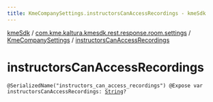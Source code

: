 ```yaml
---
title: KmeCompanySettings.instructorsCanAccessRecordings - kmeSdk
---
```


[kmeSdk](../../index.html) / [com.kme.kaltura.kmesdk.rest.response.room.settings](../index.html) / [KmeCompanySettings](index.html) / [instructorsCanAccessRecordings](./instructors-can-access-recordings.html)

# instructorsCanAccessRecordings

`@SerializedName("instructors_can_access_recordings") @Expose var instructorsCanAccessRecordings: `[`String`](https://kotlinlang.org/api/latest/jvm/stdlib/kotlin/-string/index.html)`?`
